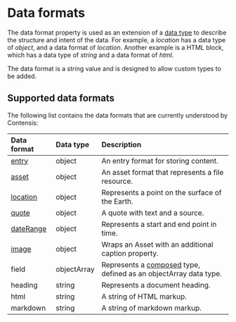 # Data formats

The data format property is used as an extension of a [data type](/key-concepts/data-types.md) to describe the structure and intent of the data. For example, a *location* has a data type of *object*, and a data format of *location*. Another example is a HTML block, which has a data type of *string* and a data format of *html*.  

The data format is a string value and is designed to allow custom types to be added.

## Supported data formats

The following list contains the data formats that are currently understood by Contensis:

| Data format | Data type | Description |
| :---------- | :-------- | :---------- |
| [entry](/model/entry.md) | object | An entry format for storing content. |
| [asset](/model/asset.md) | object | An asset format that represents a file resource. |
| [location](/model/location.md) | object | Represents a point on the surface of the Earth. |
| [quote](/model/quote.md) | object | A quote with text and a source. |
| [dateRange](/model/date-range.md) | object | Represents a start and end point in time. |
| [image](/model/image.md) | object | Wraps an Asset with an additional caption property. |
| field | objectArray | Represents a [composed](/model/composed.md) type, defined as an objectArray data type. |
| heading | string | Represents a document heading. |
| html | string | A string of HTML markup. |
| markdown | string | A string of markdown markup. |

